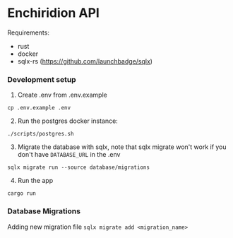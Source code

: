 # Enchiridion API

Requirements:
- rust
- docker
- sqlx-rs (https://github.com/launchbadge/sqlx)

### Development setup

1. Create .env from .env.example
```
cp .env.example .env
```

2. Run the postgres docker instance:

```
./scripts/postgres.sh
```

3.  Migrate the database with sqlx, note that sqlx migrate won't work if you don't have `DATABASE_URL` in the .env
```
sqlx migrate run --source database/migrations
```

4. Run the app
```
cargo run
```

### Database Migrations

Adding new migration file `sqlx migrate add <migration_name>`
